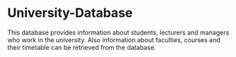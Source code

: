 # University-Database
This database provides information about students, lecturers and managers who work in the university. Also information about faculties, courses and their timetable can be retrieved from the database. 
